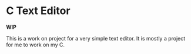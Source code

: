 # C Text Editor

**WIP**

This is a work on project for a very simple text editor. It is mostly a project
for me to work on my C.

